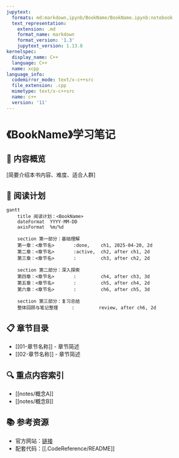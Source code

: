 ```yaml
---
jupytext:
  formats: md:markdown,ipynb/BookName/BookName.ipynb:notebook
  text_representation:
    extension: .md
    format_name: markdown
    format_version: '1.3'
    jupytext_version: 1.13.8
kernelspec:
  display_name: C++
  language: C++
  name: xcpp
language_info:
  codemirror_mode: text/x-c++src
  file_extension: .cpp
  mimetype: text/x-c++src
  name: c++
  version: '11'
---
```


# 《BookName》学习笔记

## 📝 内容概览
[简要介绍本书内容、难度、适合人群]
## 📝 阅读计划
```mermaid
gantt
    title 阅读计划：<BookName>
    dateFormat  YYYY-MM-DD
    axisFormat  %m/%d

    section 第一部分：基础理解
    第一章：<章节名>       :done,    ch1, 2025-04-20, 2d
    第二章：<章节名>       :active,  ch2, after ch1, 2d
    第三章：<章节名>       :         ch3, after ch2, 2d

    section 第二部分：深入探索
    第四章：<章节名>       :         ch4, after ch3, 3d
    第五章：<章节名>       :         ch5, after ch4, 2d
    第六章：<章节名>       :         ch6, after ch5, 3d

    section 第三部分：复习总结
    整体回顾与笔记整理     :         review, after ch6, 2d
```

## 📋 章节目录
- [[01-章节名称]] - 章节简述
- [[02-章节名称]] - 章节简述

## 🔍 重点内容索引
- [[notes/概念A]]
- [[notes/概念B]]

## 📚 参考资源
- 官方网站：[链接](URL)
- 配套代码：[[.CodeReference/README]]
